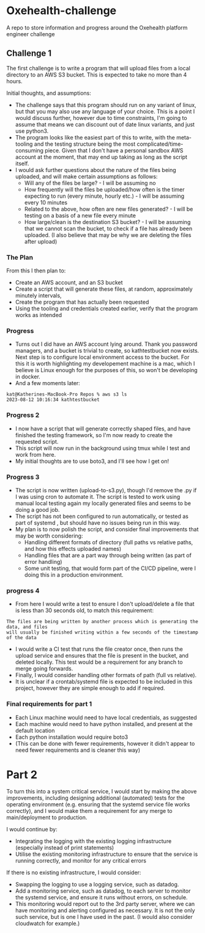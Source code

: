 # Oxehealth-challenge

A repo to store information and progress around the Oxehealth platform engineer challenge

## Challenge 1

The first challenge is to write a program that will upload files from a local directory to an AWS S3 bucket. This is
expected to take no more than 4 hours.

Initial thoughts, and assumptions:

- The challenge says that this program should run on any variant of linux, but that you may also use any language of
  your choice. This is a point I would discuss further, however due to time constraints, I'm going to assume that
  means we can discount out of date linux variants, and just use python3.
- The program looks like the easiest part of this to write, with the meta-tooling and the testing structure being
  the most complicated/time-consuming piece. Given that I don't have a personal sandbox AWS account at the moment,
  that may end up taking as long as the script itself.
- I would ask further questions about the nature of the files being uploaded, and will make certain assumptions as
  follows:
    - Will any of the files be large? - I will be assuming no
    - How frequently will the files be uploaded/how often is the timer expecting to run (every minute, hourly etc.) -
      I will be assuming every 10 minutes
    - Related to the above, how often are new files generated? - I will be testing on a basis of a new file every minute
    - How large/clean is the destination S3 bucket? - I will be assuming that we cannot scan the bucket, to check if a
      file has already been uploaded. (I also believe that may be why we are deleting the files after upload)

### The Plan

From this I then plan to:

- Create an AWS account, and an S3 bucket
- Create a script that will generate these files, at random, approximately minutely intervals,
- Create the program that has actually been requested
- Using the tooling and credentials created earlier, verify that the program works as intended

### Progress

- Turns out I did have an AWS account lying around. Thank you password managers, and a bucket is trivial to create,
  so kathtestbucket now exists. Next step is to configure local environment access to the bucket. For this it is
  worth highlighting my developement machine is a mac, which I believe is Linux enough for the purposes of this, so
  won't be developing in docker.
- And a few moments later:

```
kat@Katherines-MacBook-Pro Repos % aws s3 ls
2023-08-12 10:16:34 kathtestbucket
```

### Progress 2

- I now have a script that will generate correctly shaped files, and have finished the testing framework, so I'm now
  ready to create the requested script.
- This script will now run in the background using tmux while I test and work from here.
- My initial thoughts are to use boto3, and I'll see how I get on!

### Progress 3

- The script is now written (upload-to-s3.py), though I'd remove the .py if I was using cron to automate it. The
  script is tested to work using manual local testing again my locally generated files and seems to be doing a good job.
- The script has not been configured to run automatically, or tested as part of systemd , but should have no issues
  being run in this way.
- My plan is to now polish the script, and consider final improvements that may be worth considering:
    - Handling different formats of directory (full paths vs relative paths, and how this effects uploaded names)
    - Handling files that are a part way through being written (as part of error handling)
    - Some unit testing, that would form part of the CI/CD pipeline, were I doing this in a production environment.

### progress 4

- From here I would write a test to ensure I don't upload/delete a file that is less than 30 seconds old, to match
  this requirement:

```
The files are being written by another process which is generating the data, and files
will usually be finished writing within a few seconds of the timestamp of the data
```

- I would write a CI test that runs the file creator once, then runs the upload service and ensures that the file is
  present in the bucket, and deleted locally. This test would be a requirement for any branch to merge going forwards.
- Finally, I would consider handling other formats of path (full vs relative).
- It is unclear if a crontab/systemd file is expected to be included in this project, however they are simple enough
  to add if required.

### Final requirements for part 1

- Each Linux machine would need to have local credentials, as suggested
- Each machine would need to have python installed, and present at the default location
- Each python installation would require boto3
- (This can be done with fewer requirements, however it didn't appear to need fewer requirements and is cleaner this
  way)

# Part 2

To turn this into a system critical service, I would start by making the above improvements, including designing
additional (automated) tests for the operating environment (e.g. ensuring that the systemd service file works
correctly), and I would make
them a requirement for any merge to main/deployment to production.

I would continue by:

- Integrating the logging with the existing logging infrastructure (especially instead of print statements)
- Utilise the existing monitoring infrastructure to ensure that the service is running correctly, and monitor for
  any critical errors

If there is no existing infrastructure, I would consider:

- Swapping the logging to use a logging service, such as datadog.
- Add a monitoring service, such as datadog, to each server to monitor the systemd service, and ensure it runs
  without errors, on schedule.
- This monitoring would report out to the 3rd party server, where we can have monitoring and alerting configured as
  necessary. It is not the only such service, but is one I have used in the past. (I would also consider cloudwatch
  for example.)
